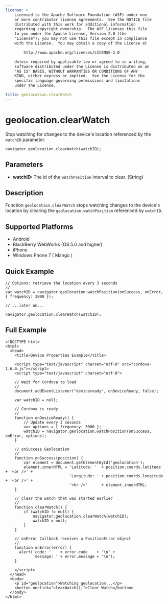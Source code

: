 ```yaml
---
license: >
    Licensed to the Apache Software Foundation (ASF) under one
    or more contributor license agreements.  See the NOTICE file
    distributed with this work for additional information
    regarding copyright ownership.  The ASF licenses this file
    to you under the Apache License, Version 2.0 (the
    "License"); you may not use this file except in compliance
    with the License.  You may obtain a copy of the License at

        http://www.apache.org/licenses/LICENSE-2.0

    Unless required by applicable law or agreed to in writing,
    software distributed under the License is distributed on an
    "AS IS" BASIS, WITHOUT WARRANTIES OR CONDITIONS OF ANY
    KIND, either express or implied.  See the License for the
    specific language governing permissions and limitations
    under the License.

title: geolocation.clearWatch
---
```


geolocation.clearWatch
======================

Stop watching for changes to the device's location referenced by the `watchID` parameter.

    navigator.geolocation.clearWatch(watchID);

Parameters
----------

- __watchID:__ The id of the `watchPosition` interval to clear. (String)

Description
-----------

Function `geolocation.clearWatch` stops watching changes to the device's location by clearing the `geolocation.watchPosition` referenced by `watchID`.

Supported Platforms
-------------------

- Android
- BlackBerry WebWorks (OS 5.0 and higher)
- iPhone
- Windows Phone 7 ( Mango )

Quick Example
-------------

    // Options: retrieve the location every 3 seconds
    //
    var watchID = navigator.geolocation.watchPosition(onSuccess, onError, { frequency: 3000 });

    // ...later on...

    navigator.geolocation.clearWatch(watchID);


Full Example
------------

    <!DOCTYPE html>
    <html>
      <head>
        <title>Device Properties Example</title>

        <script type="text/javascript" charset="utf-8" src="cordova-1.6.0.js"></script>
        <script type="text/javascript" charset="utf-8">

        // Wait for Cordova to load
        //
        document.addEventListener("deviceready", onDeviceReady, false);

        var watchID = null;

        // Cordova is ready
        //
        function onDeviceReady() {
            // Update every 3 seconds
            var options = { frequency: 3000 };
            watchID = navigator.geolocation.watchPosition(onSuccess, onError, options);
        }
    
        // onSuccess Geolocation
        //
        function onSuccess(position) {
            var element = document.getElementById('geolocation');
            element.innerHTML = 'Latitude: '  + position.coords.latitude      + '<br />' +
                                'Longitude: ' + position.coords.longitude     + '<br />' +
                                '<hr />'      + element.innerHTML;
        }

        // clear the watch that was started earlier
        // 
        function clearWatch() {
            if (watchID != null) {
                navigator.geolocation.clearWatch(watchID);
                watchID = null;
            }
        }
    
	    // onError Callback receives a PositionError object
	    //
	    function onError(error) {
	      alert('code: '    + error.code    + '\n' +
	            'message: ' + error.message + '\n');
	    }

        </script>
      </head>
      <body>
        <p id="geolocation">Watching geolocation...</p>
    	<button onclick="clearWatch();">Clear Watch</button>     
      </body>
    </html>
